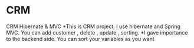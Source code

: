# CRM
CRM Hibernate &amp; MVC
*This is CRM project. I use hibernate and Spring MVC. You can add customer , delete , update , sorting.
*I gave importance to the backend side. You can sort your variables as you want
